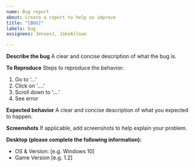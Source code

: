 ```yaml
---
name: Bug report
about: Create a report to help us improve
title: "[BUG]"
labels: bug
assignees: JensenJ, JakeAllswo

---
```


**Describe the bug**
A clear and concise description of what the bug is.

**To Reproduce**
Steps to reproduce the behavior:
1. Go to '...'
2. Click on '....'
3. Scroll down to '....'
4. See error

**Expected behavior**
A clear and concise description of what you expected to happen.

**Screenshots**
If applicable, add screenshots to help explain your problem.

**Desktop (please complete the following information):**
 - OS & Version: [e.g. Windows 10]
 - Game Version [e.g. 1.2]
